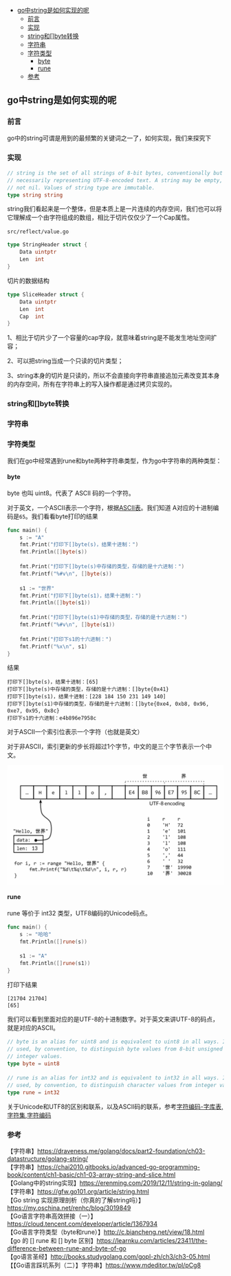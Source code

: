 <!-- START doctoc generated TOC please keep comment here to allow auto update -->
<!-- DON'T EDIT THIS SECTION, INSTEAD RE-RUN doctoc TO UPDATE -->


- [go中string是如何实现的呢](#go%E4%B8%ADstring%E6%98%AF%E5%A6%82%E4%BD%95%E5%AE%9E%E7%8E%B0%E7%9A%84%E5%91%A2)
  - [前言](#%E5%89%8D%E8%A8%80)
  - [实现](#%E5%AE%9E%E7%8E%B0)
  - [string和[]byte转换](#string%E5%92%8Cbyte%E8%BD%AC%E6%8D%A2)
  - [字符串](#%E5%AD%97%E7%AC%A6%E4%B8%B2)
  - [字符类型](#%E5%AD%97%E7%AC%A6%E7%B1%BB%E5%9E%8B)
    - [byte](#byte)
    - [rune](#rune)
  - [参考](#%E5%8F%82%E8%80%83)

<!-- END doctoc generated TOC please keep comment here to allow auto update -->

## go中string是如何实现的呢

### 前言

go中的string可谓是用到的最频繁的关键词之一了，如何实现，我们来探究下  

### 实现

```go
// string is the set of all strings of 8-bit bytes, conventionally but not
// necessarily representing UTF-8-encoded text. A string may be empty, but
// not nil. Values of string type are immutable.
type string string
```

string我们看起来是一个整体，但是本质上是一片连续的内存空间，我们也可以将它理解成一个由字符组成的数组，相比于切片仅仅少了一个Cap属性。  

`src/reflect/value.go`  
```go
type StringHeader struct {
	Data uintptr
	Len  int
}
```

切片的数据结构

```go
type SliceHeader struct {
	Data uintptr
	Len  int
	Cap  int
}
```

1、相比于切片少了一个容量的cap字段，就意味着string是不能发生地址空间扩容；  

2、可以把string当成一个只读的切片类型；  

3、string本身的切片是只读的，所以不会直接向字符串直接追加元素改变其本身的内存空间，所有在字符串上的写入操作都是通过拷贝实现的。  

### string和[]byte转换


### 字符串

### 字符类型

我们在go中经常遇到rune和byte两种字符串类型，作为go中字符串的两种类型：  

#### byte

byte 也叫 uint8。代表了 ASCII 码的一个字符。  

对于英文，一个ASCII表示一个字符，根据[ASCII表](https://baike.baidu.com/item/ASCII?fr=aladdin#reference-[1]-15482-wrap)。我们知道
A对应的十进制编码是`65`。我们看看byte打印的结果  

```go
func main() {
	s := "A"
	fmt.Print("打印下[]byte(s)，结果十进制：")
	fmt.Println([]byte(s))

	fmt.Print("打印下[]byte(s)中存储的类型，存储的是十六进制：")
	fmt.Printf("%#v\n", []byte(s))

	s1 := "世界"
	fmt.Print("打印下[]byte(s1)，结果十进制：")
	fmt.Println([]byte(s1))

	fmt.Print("打印下[]byte(s1)中存储的类型，存储的是十六进制：")
	fmt.Printf("%#v\n", []byte(s1))

	fmt.Print("打印下s1的十六进制：")
	fmt.Printf("%x\n", s1)
}
```

结果

```
打印下[]byte(s)，结果十进制：[65]
打印下[]byte(s)中存储的类型，存储的是十六进制：[]byte{0x41}
打印下[]byte(s1)，结果十进制：[228 184 150 231 149 140]
打印下[]byte(s1)中存储的类型，存储的是十六进制：[]byte{0xe4, 0xb8, 0x96, 0xe7, 0x95, 0x8c}
打印下s1的十六进制：e4b896e7958c
```

对于ASCII一个索引位表示一个字符（也就是英文）  

对于非ASCII，索引更新的步长将超过1个字节，中文的是三个字节表示一个中文。  

<img src="/img/string_6.jpg"  alt="string" align="center" />

#### rune

rune 等价于 int32 类型，UTF8编码的Unicode码点。  

```go
func main() {
	s := "哈哈"
	fmt.Println([]rune(s))

	s1 := "A"
	fmt.Println([]rune(s1))
}
```

打印下结果

```
[21704 21704]
[65]
```

我们可以看到里面对应的是UTF-8的十进制数字。对于英文来讲UTF-8的码点，就是对应的ASCII。  

```go
// byte is an alias for uint8 and is equivalent to uint8 in all ways. It is
// used, by convention, to distinguish byte values from 8-bit unsigned
// integer values.
type byte = uint8

// rune is an alias for int32 and is equivalent to int32 in all ways. It is
// used, by convention, to distinguish character values from integer values.
type rune = int32
```

关于Unicode和UTF8的区别和联系，以及ASCII码的联系，参考[字符编码-字库表,字符集,字符编码](https://www.cnblogs.com/ricklz/p/14271477.html#utf-8%E5%92%8Cunicode%E7%9A%84%E5%85%B3%E7%B3%BB)

### 参考

【字符串】https://draveness.me/golang/docs/part2-foundation/ch03-datastructure/golang-string/  
【字符串】https://chai2010.gitbooks.io/advanced-go-programming-book/content/ch1-basic/ch1-03-array-string-and-slice.html  
【Golang中的string实现】https://erenming.com/2019/12/11/string-in-golang/    
【字符串】https://gfw.go101.org/article/string.html  
【Go string 实现原理剖析（你真的了解string吗）】https://my.oschina.net/renhc/blog/3019849    
【Go语言字符串高效拼接（一）】https://cloud.tencent.com/developer/article/1367934    
【Go语言字符类型（byte和rune）】http://c.biancheng.net/view/18.html    
【go 的 [] rune 和 [] byte 区别】https://learnku.com/articles/23411/the-difference-between-rune-and-byte-of-go  
【go语言圣经】http://books.studygolang.com/gopl-zh/ch3/ch3-05.html  
【【Go语言踩坑系列（二）】字符串】https://www.mdeditor.tw/pl/pCg8  
